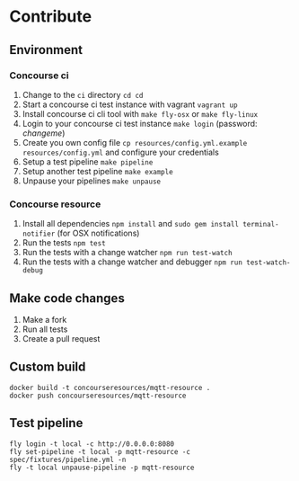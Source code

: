 # Contribute

## Environment

### Concourse ci

1. Change to the `ci` directory `cd cd`
2. Start a concourse ci test instance with vagrant `vagrant up`
3. Install concourse ci cli tool with `make fly-osx` or `make fly-linux`
4. Login to your concourse ci test instance `make login` (password: _changeme_)
5. Create you own config file `cp resources/config.yml.example resources/config.yml` and configure your credentials
6. Setup a test pipeline `make pipeline`
7. Setup another test pipeline `make example`
8. Unpause your pipelines `make unpause`

### Concourse resource

1. Install all dependencies `npm install` and `sudo gem install terminal-notifier` (for OSX notifications)
2. Run the tests `npm test`
3. Run the tests with a change watcher `npm run test-watch`
4. Run the tests with a change watcher and debugger `npm run test-watch-debug`

## Make code changes

1. Make a fork
2. Run all tests
3. Create a pull request

## Custom build

```shell
docker build -t concourseresources/mqtt-resource .
docker push concourseresources/mqtt-resource
```

## Test pipeline

```shell
fly login -t local -c http://0.0.0.0:8080
fly set-pipeline -t local -p mqtt-resource -c spec/fixtures/pipeline.yml -n
fly -t local unpause-pipeline -p mqtt-resource
```
